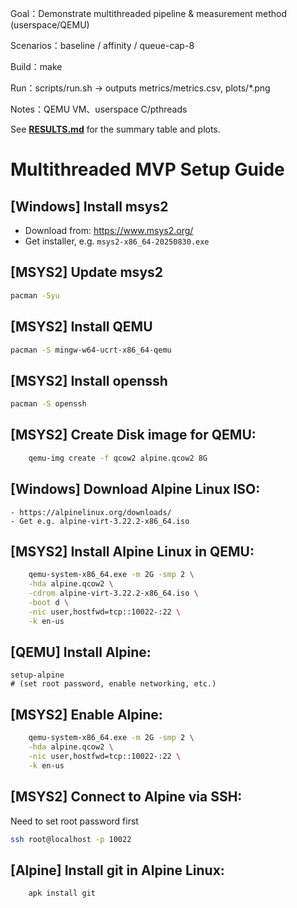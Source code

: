 Goal：Demonstrate multithreaded pipeline & measurement method (userspace/QEMU)

Scenarios：baseline / affinity / queue-cap-8

Build：make

Run：scripts/run.sh → outputs metrics/metrics.csv, plots/*.png

Notes：QEMU VM、userspace C/pthreads

See **[RESULTS.md](RESULTS.md)** for the summary table and plots.

# Multithreaded MVP Setup Guide
## [Windows] Install msys2

- Download from: https://www.msys2.org/
- Get installer, e.g. `msys2-x86_64-20250830.exe`

## [MSYS2] Update msys2

```sh
pacman -Syu
```

## [MSYS2] Install QEMU
```sh
pacman -S mingw-w64-ucrt-x86_64-qemu
```

## [MSYS2] Install openssh
```sh
pacman -S openssh
``` 
## [MSYS2] Create Disk image for QEMU:
```sh
    qemu-img create -f qcow2 alpine.qcow2 8G
``` 
## [Windows] Download Alpine Linux ISO:
    - https://alpinelinux.org/downloads/
    - Get e.g. alpine-virt-3.22.2-x86_64.iso
## [MSYS2] Install Alpine Linux in QEMU:
```sh
    qemu-system-x86_64.exe -m 2G -smp 2 \
    -hda alpine.qcow2 \
    -cdrom alpine-virt-3.22.2-x86_64.iso \
    -boot d \
    -nic user,hostfwd=tcp::10022-:22 \
    -k en-us
```
## [QEMU] Install Alpine:
    setup-alpine
    # (set root password, enable networking, etc.)

## [MSYS2] Enable Alpine:
```sh
    qemu-system-x86_64.exe -m 2G -smp 2 \
    -hda alpine.qcow2 \
    -nic user,hostfwd=tcp::10022-:22 \
    -k en-us
```
## [MSYS2] Connect to Alpine via SSH:
Need to set root password first
```sh
ssh root@localhost -p 10022
```

## [Alpine] Install git in Alpine Linux:
```sh
    apk install git
```
